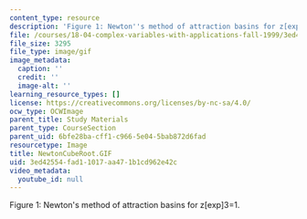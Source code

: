 ```yaml
---
content_type: resource
description: 'Figure 1: Newton''s method of attraction basins for z[exp]3=1.'
file: /courses/18-04-complex-variables-with-applications-fall-1999/3ed42554fad11017aa471b1cd962e42c_NewtonCubeRoot.GIF
file_size: 3295
file_type: image/gif
image_metadata:
  caption: ''
  credit: ''
  image-alt: ''
learning_resource_types: []
license: https://creativecommons.org/licenses/by-nc-sa/4.0/
ocw_type: OCWImage
parent_title: Study Materials
parent_type: CourseSection
parent_uid: 6bfe28ba-cff1-c966-5e04-5bab872d6fad
resourcetype: Image
title: NewtonCubeRoot.GIF
uid: 3ed42554-fad1-1017-aa47-1b1cd962e42c
video_metadata:
  youtube_id: null
---
```

Figure 1: Newton's method of attraction basins for z[exp]3=1.